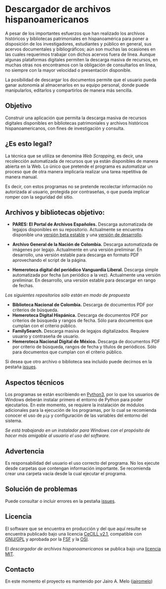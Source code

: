 # Descargador de archivos hispanoamericanos

A pesar de los importantes esfuerzos que han realizado los archivos históricos y bibliotecas patrimoniales en hispanoamérica para poner a disposición de los investigadores, estudiantes y público en general, sus acervos documentales y bibliográficos; aún son muchas las ocasiones en las cuales requerimos trabajar con dichos acervos fuera de línea. Aunque algunas plataformas digitales permiten la descarga masiva de recursos, en muchas otras nos encontramos con la obligación de consultarlos en línea, no siempre con la mayor velocidad o presentación disponible.

La posibilidad de descargar los documentos permite que el usuario pueda ganar autonomía al almacenarlos en su equipo personal, donde puede manipularlos, editarlos y compartirlos de manera más sencilla.

## Objetivo

Construir una aplicación que permita la descarga masiva de recursos digitales disponibles en bibliotecas patrimoniales y archivos históricos hispanoamericanos, con fines de investigación y consulta.

## ¿Es esto legal?

La técnica que se utiliza se denomina *Web Scrapping*, es decir, una recolección automatizada de recursos que ya están disponibles de manera abierta en la Web. Lo único que pretende el programa es automatizar un proceso que de otra manera implicaría realizar una tarea repetitiva de manera manual.

Es decir, con estos programas no se pretende recolectar información no autorizada al usuario, protegida por contraseñas, o que pueda implicar romper con la seguridad del sitio.

## Archivos y bibliotecas objetivo:

- **PARES: El Portal de Archivos Españoles.** Descarga automatizada de legajos disponibles en su repositorio. Actualmente se encuentra disponible una [versión beta estable](https://github.com/jairomelo/descargadores_archivos_hispanoamericanos/tree/pares-0.9) y una [versión de desarrollo](https://github.com/jairomelo/descargadores_archivos_hispanoamericanos/tree/pares-desarrollo).

- **Archivo General de la Nación de Colombia.** Descarga automatizada de imágenes por legajo. Actualmente en una versión preliminar. En desarrollo, una versión estable para descarga en formato PDF aprovechando el script de la página.

- **Hemeroteca digital del periódico Vanguardia Liberal.** Descarga simple automatizada por fecha (un periódico a la vez). Actualmente una versión preliminar. En desarrollo, una versión estable para descargar en rango de fechas.

*Los siguientes repositorios sólo están en modo de propuesta*

- **Biblioteca Nacional de Colombia.** Descarga de documentos PDF por criterios de búsqueda.
- **Hemeroteca Digital Hispánica.** Descarga de documentos PDF por criterios de búsqueda y rangos de fecha. Sólo para documentos que cumplan con el criterio público.
- **FamilySearch.** Descarga masiva de legajos digitalizados. Requiere usuario y contraseña de usuario.
- **Hemeroteca Nacional Digital de México.** Descarga de documentos PDF por criterio de búsqueda, rangos de fecha y títulos de periódicos. Sólo para documentos que cumplan con el criterio público.

Si desea que otro archivo o biblioteca sea incluido puede decirnos en la pestaña [issues](https://github.com/jairomelo/descargadores_archivos_hispanoamericanos/issues).

## Aspectos técnicos

Los programas se están escribiendo en [Python3](https://www.python.org/downloads/), por lo que los usuarios de Windows deberán instalar primero el entorno de Python para poder ejecutarlos.
En este momento, se requiere la instalación de módulos adicionales para la ejecución de los programas, por lo cual se recomienda conocer el uso de `pip` y configuración de las variables del entorno del sistema.

*Se está trabajando en un instalador para Windows con el propósito de hacer más amigable al usuario el uso del software.*

## Advertencia

Es responsabilidad del usuario el uso correcto del programa. No los ejecute desde carpetas que contengan información importante. Se recomienda crear una carpeta vacía desde la cual ejecutar el programa. 

## Solución de problemas

Puede consultar o incluir errores en la pestaña [issues](https://github.com/jairomelo/descargadores_archivos_hispanoamericanos/issues).

## Licencia

El software que se encuentra en producción y del que aquí resulte se encuentra publicado bajo una licencia [CeCILL v2.1](https://www.cecill.info/licences/Licence_CeCILL_V2.1-en.html), compatible con [GNU/GPL](https://www.gnu.org/licenses/gpl-3.0.html) y aprobada por la [FSF](https://www.fsf.org/) y la [OSI](http://opensource.org/).

El *descargador de archivos hispanoamericanos* se publica bajo una [licencia MIT](https://github.com/UniversalViewer/universalviewer/blob/master/LICENSE.txt).

## Contacto

En este momento el proyecto es mantenido por Jairo A. Melo ([jairomelo](https://github.com/jairomelo))